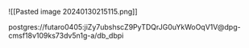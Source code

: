 ![[Pasted image 20240130215115.png]]

postgres://futaro0405:jiZy7ubshscZ9PyTDQrJG0uYkWoOqV1V@dpg-cmsf18v109ks73dv5n1g-a/db_dbpi